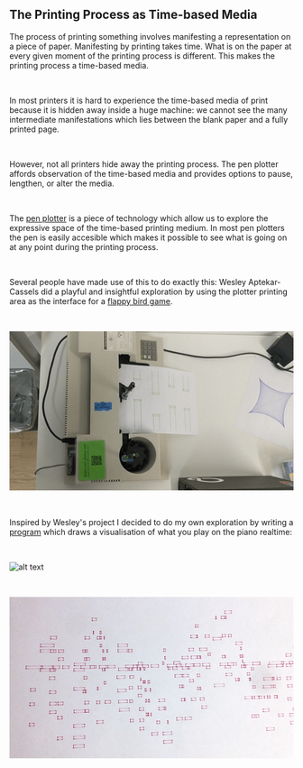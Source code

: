 ## The Printing Process as Time-based Media

The process of printing something involves manifesting a representation on a piece of paper. Manifesting by printing takes time. What is on the paper at every given moment of the printing process is different. This makes the printing process a time-based media.

<br>

In most printers it is hard to experience the time-based media of print because it is hidden away inside a huge machine: we cannot see the many intermediate manifestations which lies between the blank paper and a fully printed page.

<br>

However, not all printers hide away the printing process. The pen plotter affords observation of the time-based media and provides options to pause, lengthen, or alter the media.

<br>

The [pen plotter](https://en.wikipedia.org/wiki/Plotter) is a piece of technology which allow us to explore the expressive space of the time-based printing medium. In most pen plotters the pen is easily accesible which makes it possible to see what is going on at any point during the printing process.

<br>

Several people have made use of this to do exactly this: Wesley Aptekar-Cassels did a playful and insightful exploration by using the plotter printing area as the interface for a [flappy bird game](https://github.com/WesleyAC/plotty-bird).

<br>

![alt text](img/plotty_bird.png)

<br>

Inspired by Wesley's project I decided to do my own exploration by writing a [program](https://github.com/jskjott/midi-plotter) which draws a visualisation of what you play on the piano realtime:

<br>

![alt text](https://raw.githubusercontent.com/jskjott/midi-plotter/master/midi-plotter.gif)

<br>

![alt text](img/blocks.png)
